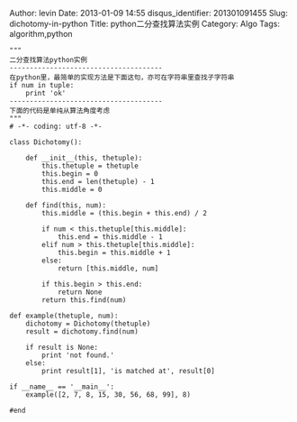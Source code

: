 Author: levin
Date: 2013-01-09 14:55
disqus_identifier: 201301091455
Slug: dichotomy-in-python
Title: python二分查找算法实例
Category: Algo
Tags: algorithm,python

<!-- more -->

    """
    二分查找算法python实例
    --------------------------------------
    在python里，最简单的实现方法是下面这句，亦可在字符串里查找子字符串
    if num in tuple:
        print 'ok'
    --------------------------------------
    下面的代码是单纯从算法角度考虑
    """
    # -*- coding: utf-8 -*-
    
    class Dichotomy():
    
        def __init__(this, thetuple):
            this.thetuple = thetuple
            this.begin = 0
            this.end = len(thetuple) - 1
            this.middle = 0
    
        def find(this, num):
            this.middle = (this.begin + this.end) / 2
    
            if num < this.thetuple[this.middle]:
                this.end = this.middle - 1
            elif num > this.thetuple[this.middle]:
                this.begin = this.middle + 1
            else:
                return [this.middle, num]
    
            if this.begin > this.end:
                return None
            return this.find(num)
    
    def example(thetuple, num):
        dichotomy = Dichotomy(thetuple)
        result = dichotomy.find(num)
    
        if result is None:
            print 'not found.'
        else:
            print result[1], 'is matched at', result[0]
    
    if __name__ == '__main__':
        example([2, 7, 8, 15, 30, 56, 68, 99], 8)
    
    #end
